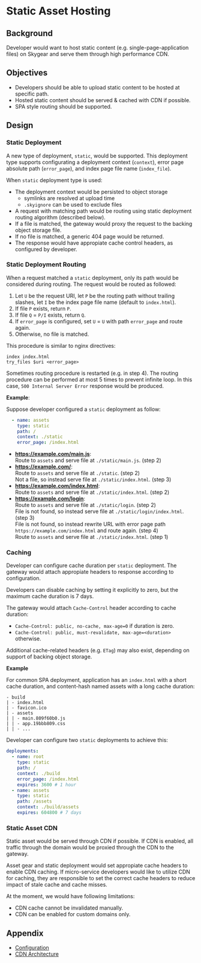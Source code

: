 # Static Asset Hosting

## Background
Developer would want to host static content (e.g. single-page-application files) on Skygear and serve them through
high performance CDN.

## Objectives
- Developers should be able to upload static content to be hosted at specific path.
- Hosted static content should be served & cached with CDN if possible.
- SPA style routing should be supported.

## Design

### Static Deployment

A new type of deployment, `static`, would be supported. This deployment type
supports configurating a deployment context (`context`), error page absolute
path (`error_page`), and index page file name (`index_file`).

When `static` deployment type is used:
- The deployment context would be persisted to object storage
    - symlinks are resolved at upload time
    - `.skyignore` can be used to exclude files
- A request with matching path would be routing using static deployment routing
  algorithm (described below).
- If a file is matched, the gateway would proxy the request to the backing
  object storage file.
- If no file is matched, a generic 404 page would be returned.
- The response would have appropiate cache control headers, as configured by
  developer.

### Static Deployment Routing

When a request matched a `static` deployment, only its path would be considered
during routing. The request would be routed as followed:

1. Let `U` be the request URI,
   let `P` be the routing path without trailing slashes,
   let `I` be the index page file name (default to `index.html`).
2. If file `P` exists, return `P`.
3. If file `Q` = `P/I` exists, return `Q`.
4. If `error_page` is configured, set `U` = `U` with path `error_page` and route again.
5. Otherwise, no file is matched.

This procedure is similar to nginx directives:
```
index index.html
try_files $uri <error_page>
```

Sometimes routing procedure is restarted (e.g. in step 4). The routing procedure
can be performed at most 5 times to prevent infinite loop. In this case, `500
Internal Server Error` response would be produced.

**Example**:

Suppose developer configured a `static` deployment as follow:
```yaml
  - name: assets
    type: static
    path: /
    context: ./static
    error_page: /index.html
```

- **https://example.com/main.js**:  
    Route to `assets` and serve file at `./static/main.js`. (step 2)  
- **https://example.com/**:  
    Route to `assets` and serve file at `./static`. (step 2)  
    Not a file, so instead serve file at `./static/index.html`. (step 3)  
- **https://example.com/index.html**:  
    Route to `assets` and serve file at `./static/index.html`. (step 2)  
- **https://example.com/login**:  
    Route to `assets` and serve file at `./static/login`. (step 2)  
    File is not found, so instead serve file at `./static/login/index.html`. (step 3)  
    File is not found, so instead rewrite URL with error page path
    `https://example.com/index.html` and route again. (step 4)  
    Route to `assets` and serve file at `./static/index.html`. (step 1)

### Caching

Developer can configure cache duration per `static` deployment. The gateway
would attach appropiate headers to response according to configuration.

Developers can disable caching by setting it explicitly to zero, but the
maximum cache duration is 7 days.

The gateway would attach `Cache-Control` header according to cache duration:
- `Cache-Control: public, no-cache, max-age=0` if duration is zero.
- `Cache-Control: public, must-revalidate, max-age=<duration>` otherwise.

Additional cache-related headers (e.g. `ETag`) may also exist, depending on
support of backing object storage.

**Example**

For common SPA deployment, application has an `index.html` with a short cache
duration, and content-hash named assets with a long cache duration:
```
- build
| - index.html
| - favicon.ico
| - assets
| | - main.809f60b0.js
| | - app.19bbb809.css
| | - ...
```

Developer can configure two `static` deployments to achieve this:
```yaml
deployments:
  - name: root
    type: static
    path: /
    context: ./build
    error_page: /index.html
    expires: 3600 # 1 hour
  - name: assets
    type: static
    path: /assets
    context: ./build/assets
    expires: 604800 # 7 days
```

### Static Asset CDN

Static asset would be served through CDN if possible. If CDN is enabled, all
traffic through the domain would be proxied through the CDN to the gateway.

Asset gear and static deployment would set appropiate cache headers to enable
CDN caching. If micro-service developers would like to utilize CDN for caching,
they are responsible to set the correct cache headers to reduce impact of stale
cache and cache misses.

At the moment, we would have following limitations:
- CDN cache cannot be invalidated manually.
- CDN can be enabled for custom domains only.

## Appendix

- [Configuration](./config.md)
- [CDN Architecture](./cdn.md)
